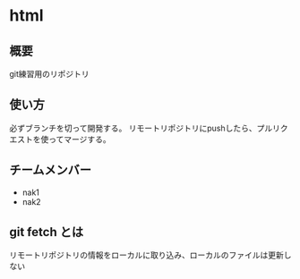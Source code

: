 # html

## 概要
git練習用のリポジトリ

## 使い方
必ずブランチを切って開発する。
リモートリポジトリにpushしたら、プルリクエストを使ってマージする。

## チームメンバー
- nak1
- nak2

## git fetch とは
リモートリポジトリの情報をローカルに取り込み、ローカルのファイルは更新しない
